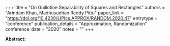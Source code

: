 +++
title = "On Guillotine Separability of Squares and Rectangles"
authors = "Arindam Khan, Madhusudhan Reddy Pittu"
paper_link = "https://doi.org/10.4230/LIPIcs.APPROX/RANDOM.2020.47"
entrytype = "conference"
publication_details = "Approximation,  Randomization"
conference_date = "2020"
notes = ""
+++

<b>Abstract:</b>
